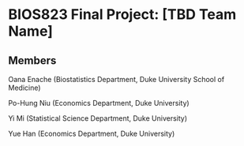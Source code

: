 # BIOS823 Final Project: [TBD Team Name] 

## Members

Oana Enache (Biostatistics Department, Duke University School of Medicine) 

Po-Hung Niu (Economics Department, Duke University)

Yi Mi (Statistical Science Department, Duke University)

Yue Han (Economics Department, Duke University)
